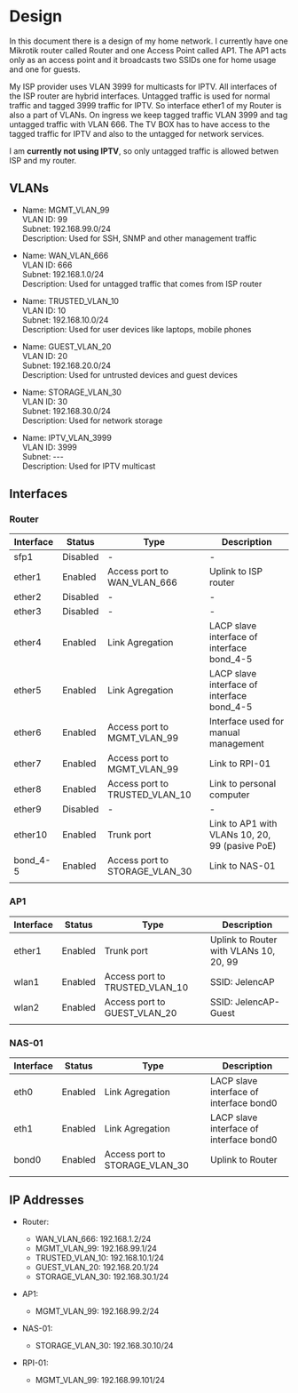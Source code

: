 # Design
In this document there is a design of my home network. I currently have one Mikrotik router called Router and one Access Point called AP1. The AP1 acts only as an access point and it broadcasts two SSIDs one for home usage and one for guests.

My ISP provider uses VLAN 3999 for multicasts for IPTV. All interfaces of the ISP router are hybrid interfaces. Untagged traffic is used for normal traffic and tagged 3999 traffic for IPTV. So interface ether1 of my Router is also a part of VLANs. On ingress we keep tagged traffic VLAN 3999 and tag untagged traffic with VLAN 666. The TV BOX has to have access to the tagged traffic for IPTV and also to the untagged for network services.

I am **currently not using IPTV**, so only untagged traffic is allowed betwen ISP and my router.

## VLANs

- Name: MGMT_VLAN_99  
  VLAN ID: 99  
  Subnet: 192.168.99.0/24  
  Description: Used for SSH, SNMP and other management traffic

- Name: WAN_VLAN_666  
  VLAN ID: 666  
  Subnet: 192.168.1.0/24  
  Description: Used for untagged traffic that comes from ISP router

- Name: TRUSTED_VLAN_10  
  VLAN ID: 10  
  Subnet: 192.168.10.0/24  
  Description: Used for user devices like laptops, mobile phones

- Name: GUEST_VLAN_20  
  VLAN ID: 20  
  Subnet: 192.168.20.0/24  
  Description: Used for untrusted devices and guest devices

- Name: STORAGE_VLAN_30  
  VLAN ID: 30  
  Subnet: 192.168.30.0/24  
  Description: Used for network storage

- Name: IPTV_VLAN_3999  
  VLAN ID: 3999  
  Subnet: ---  
  Description: Used for IPTV multicast


## Interfaces

### Router
| Interface | Status   | Type                            | Description                                    |
| --------- | -------- | ------------------------------- | ---------------------------------------------- |
| sfp1      | Disabled | -                               | -                                              |
| ether1    | Enabled  | Access port to WAN_VLAN_666     | Uplink to ISP router                           |
| ether2    | Disabled | -                               | -                                              |
| ether3    | Disabled | -                               | -                                              |
| ether4    | Enabled  | Link Agregation                 | LACP slave interface of interface bond_4-5     |
| ether5    | Enabled  | Link Agregation                 | LACP slave interface of interface bond_4-5     |
| ether6    | Enabled  | Access port to MGMT_VLAN_99     | Interface used for manual management           |
| ether7    | Enabled  | Access port to MGMT_VLAN_99     | Link to RPI-01                                 |
| ether8    | Enabled  | Access port to TRUSTED_VLAN_10  | Link to personal computer                      |
| ether9    | Disabled | -                               | -                                              |
| ether10   | Enabled  | Trunk port                      | Link to AP1 with VLANs 10, 20, 99 (pasive PoE) |
| bond_4-5  | Enabled  | Access port to STORAGE_VLAN_30  | Link to NAS-01                                 |
|           |          |                                 |                                                |

### AP1
| Interface | Status   | Type                            | Description                                    |
| --------- | -------- | ------------------------------- | ---------------------------------------------- |
| ether1    | Enabled  | Trunk port                      | Uplink to Router with VLANs 10, 20, 99         |
| wlan1     | Enabled  | Access port to TRUSTED_VLAN_10  | SSID: JelencAP                                 |
| wlan2     | Enabled  | Access port to GUEST_VLAN_20    | SSID: JelencAP-Guest                           |
|           |          |                                 |                                                |

### NAS-01
| Interface | Status   | Type                            | Description                                    |
| --------- | -------- | ------------------------------- | ---------------------------------------------- |
| eth0      | Enabled  | Link Agregation                 | LACP slave interface of interface bond0        |
| eth1      | Enabled  | Link Agregation                 | LACP slave interface of interface bond0        |
| bond0     | Enabled  | Access port to STORAGE_VLAN_30  | Uplink to Router                               |
|           |          |                                 |                                                |


## IP Addresses

- Router:
    - WAN_VLAN_666: 192.168.1.2/24
    - MGMT_VLAN_99: 192.168.99.1/24
    - TRUSTED_VLAN_10: 192.168.10.1/24
    - GUEST_VLAN_20: 192.168.20.1/24
    - STORAGE_VLAN_30: 192.168.30.1/24

- AP1:
    - MGMT_VLAN_99: 192.168.99.2/24

- NAS-01:
    - STORAGE_VLAN_30: 192.168.30.10/24

- RPI-01:
    - MGMT_VLAN_99: 192.168.99.101/24